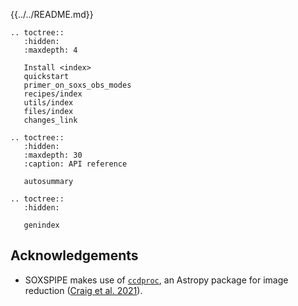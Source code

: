 

{{../../README.md}}


```eval_rst
.. toctree::
   :hidden:
   :maxdepth: 4

   Install <index>
   quickstart
   primer_on_soxs_obs_modes
   recipes/index
   utils/index
   files/index
   changes_link
```


```eval_rst
.. toctree::
   :hidden:
   :maxdepth: 30
   :caption: API reference

   autosummary
```

```eval_rst
.. toctree::
   :hidden:

   genindex
```


## Acknowledgements

* SOXSPIPE makes use of [`ccdproc`](https://ccdproc.readthedocs.io/en/latest/index.html), an Astropy package for image reduction ([Craig et al. 2021](https://zenodo.org/record/4606771)).
